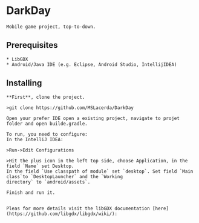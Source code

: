 # DarkDay

    Mobile game project, top-to-down.

## Prerequisites
    * LibGDX
    * Android/Java IDE (e.g. Eclipse, Android Studio, IntellijIDEA)

## Installing

    **First**, clone the project.

    >git clone https://github.com/MSLacerda/DarkDay

    Open your prefer IDE open a existing project, navigate to projet folder and open builde.gradle.

    To run, you need to configure:
    In the IntelliJ IDEA:
    
    >Run->Edit Configurations

    >Hit the plus icon in the left top side, choose Application, in the field `Name` set Desktop.
    In the field `Use classpath of module` set `desktop`. Set field `Main class`to `DesktopLauncher` and the `Working
    directory` to `android/assets`.

    Finish and run it.


    Pleas for more details visit the libGDX documentation [here](https://github.com/libgdx/libgdx/wiki/):




